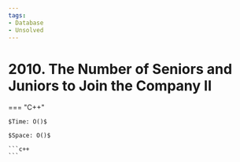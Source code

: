 ```yaml
---
tags:
- Database
- Unsolved
---
```



# 2010. The Number of Seniors and Juniors to Join the Company II

=== "C++"

    $Time: O()$

    $Space: O()$

    ```c++
    ```